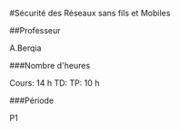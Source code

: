 #Sécurité des Réseaux sans fils et Mobiles

##Professeur

A.Berqia

###Nombre d'heures

Cours: 14 h
TD:
TP: 10 h

###Période

P1